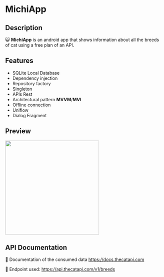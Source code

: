 # MichiApp

## Description
:smiley_cat: **MichiApp** is an android app that shows information about all the breeds of cat using a free plan of an API.

## Features
* SQLite Local Database
* Dependency injection
* Repository factory
* Singleton
* APIs Rest
* Architectural pattern **MVVM**/**MVI**
* Offline connection
* Uniflow
* Dialog Fragment

## Preview

<img src="https://github.com/frabelle/MichiApp/blob/master/app/src/main/res/drawable/michiapp.gif" width="300" />

## API Documentation

📃 Documentation of the consumed data https://docs.thecatapi.com 

📌 Endpoint used: https://api.thecatapi.com/v1/breeds
